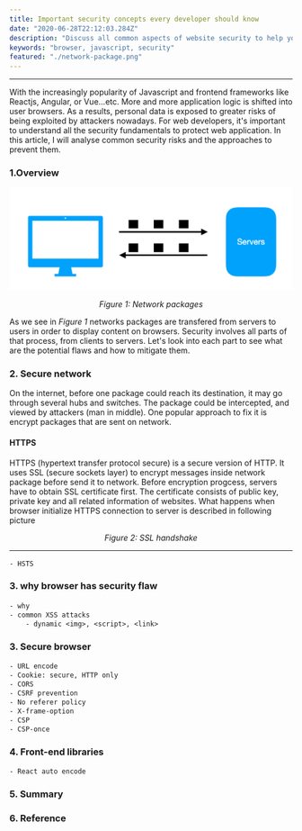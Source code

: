 ```yaml
---
title: Important security concepts every developer should know 
date: "2020-06-28T22:12:03.284Z"
description: "Discuss all common aspects of website security to help you avoid common security flaws of the web"
keywords: "browser, javascript, security"
featured: "./network-package.png"
---
```

***

With the increasingly popularity of Javascript and frontend frameworks like Reactjs, Angular, or Vue...etc. More and more application logic is shifted into user browsers. As a results, personal data is exposed to greater risks of being exploited by attackers nowadays. For web developers, it's important to understand all the security fundamentals to protect web application. In this article, I will analyse common security risks and the approaches to prevent them. 

### 1.Overview

![Network package](./network-package.png)
*<center>Figure 1: Network packages</center>*

As we see in *Figure 1* networks packages are transfered from servers to users in order to display content on browsers. Security involves all parts of that process, from clients to servers. Let's look into each part to see what are the potential flaws and how to mitigate them. 

### 2. Secure network

On the internet, before one package could reach its destination, it may go through several hubs and switches. The package could be intercepted, and viewed by attackers (man in middle). One popular approach to fix it is encrypt packages that are sent on network.

#### HTTPS 
HTTPS (hypertext transfer protocol secure) is a secure version of HTTP. It uses SSL (secure sockets layer) to encrypt messages inside network package before send it to network. Before encryption progcess, servers have to obtain SSL certificate first. The certificate consists of public key, private key and all related information of websites. What happens when browser initialize HTTPS connection to server is described in following picture

*<center>Figure 2: SSL handshake</center>*
***
    - HSTS

### 3. why browser has security flaw
    - why
    - common XSS attacks
        - dynamic <img>, <script>, <link>


### 3. Secure browser
    - URL encode
    - Cookie: secure, HTTP only
    - CORS
    - CSRF prevention
    - No referer policy
    - X-frame-option
    - CSP
    - CSP-once
### 4. Front-end libraries
    - React auto encode

### 5. Summary

### 6. Reference
